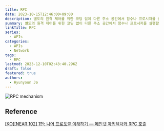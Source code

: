 ```yaml
---
title: RPC
date: 2023-10-15T12:46:00+09:00
description: 별도의 원격 제어를 위한 코딩 없이 다른 주소 공간에서 함수나 프로시저를 실행할 수 있게하는 프로세스 간 통신 기술
summary: 별도의 원격 제어를 위한 코딩 없이 다른 주소 공간에서 함수나 프로시저를 실행할 수 있게하는 프로세스 간 통신 기술
linkTitle: RPC
series:
  - APIs
categories:
  - APIs
  - Network
tags:
  - RPC
lastmod: 2023-12-10T02:43:40.296Z
draft: false
featured: true
authors:
  - Hyunyoun Jo
---
```


![RPC mechanism](media/images/rpc-mechanism.png "https://www.itrelease.com/2021/06/what-is-remote-procedure-call-rpc-in-operating-system/")

## Reference

[[KO][NEAR 102] 1편: 니어 프로토콜 이해하기 — 메인넷 아키텍처와 RPC 호출](https://medium.com/dsrv/near-102-understanding-near-protocol-mainnet-architecture-and-rpc-call-75351d28bdb4)
